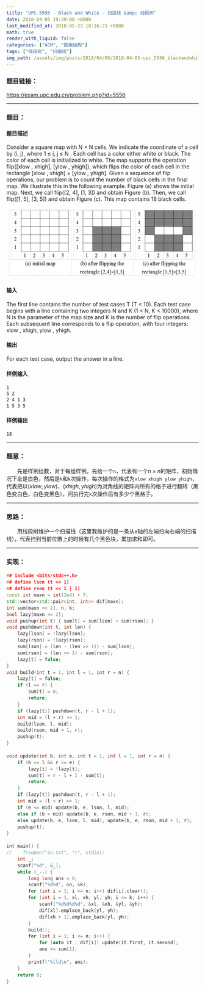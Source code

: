 ```yaml
---
title: "UPC-5556 - Black and White - 扫描线 &amp; 线段树"
date: 2018-04-05 19:29:00 +0800
last_modified_at: 2018-05-23 18:16:21 +0800
math: true
render_with_liquid: false
categories: ["ACM", "数据结构"]
tags: ["线段树", "扫描线"]
img_path: /assets/img/posts/2018/04/05/2018-04-05-upc_5556_blackandwhite_sao_miao_xian_amp_xian_duan_shu/
---
```


### 题目链接：

https://exam.upc.edu.cn/problem.php?id=5556

---
### 题目：

#### 题目描述
Consider a square map with N × N cells. We indicate the coordinate of a cell by (i, j), where 1 ≤ i, j ≤ N . Each cell has a color either white or black. The color of each cell is initialized to white. The map supports the operation
flip([xlow , xhigh], [ylow , yhigh]), which flips the color of each cell in the rectangle [xlow , xhigh] × [ylow , yhigh]. Given
a sequence of flip operations, our problem is to count the number of black cells in the final map. We illustrate this in the following example. Figure (a) shows the initial map. Next, we call flip([2, 4], [1, 3]) and obtain Figure (b). Then, we call flip([1, 5], [3, 5]) and obtain Figure (c). This map contains 18 black cells.

![20180127200402_88520.jpg][1]

#### 输入
The first line contains the number of test cases T (T < 10). Each test case begins with a line containing two integers N and K (1 < N, K < 10000), where N is the parameter of the map size and K is the number of flip operations. Each subsequent line corresponds to a flip operation, with four integers: xlow , xhigh, ylow , yhigh.
#### 输出
For each test case, output the answer in a line.
#### 样例输入
```
1
5 2
2 4 1 3
1 5 3 5
```
#### 样例输出
```
18
```

---
### 题意：

&emsp;&emsp;先是样例组数，对于每组样例，先给一个`n`，代表有一个$n\times n$的矩阵，初始情况下全是白色，然后是`k`和`k`次操作，每次操作的格式为`xlow xhigh ylow yhigh`，代表把以$(xlow, ylow)、(xhigh, yhigh)$为对角线的矩阵内所有的格子进行翻转（黑色变白色，白色变黑色），问执行完`k`次操作后有多少个黑格子。

---
### 思路：

&emsp;&emsp;用线段树维护一个扫描线（这里我维护的是一条从x轴的左端扫向右端的扫描线），代表扫到当前位置上的时候有几个黑色块，累加求和即可。

---
### 实现：

```cpp
## include <bits/stdc++.h>
## define lson (t << 1)
## define rson (t << 1 | 1)
const int maxn = int(2e4) + 7;
std::vector<std::pair<int, int>> dif[maxn];
int sum[maxn << 2], n, k;
bool lazy[maxn << 2];
void pushup(int t) { sum[t] = sum[lson] + sum[rson]; }
void pushdown(int t, int len) {
    lazy[lson] = !lazy[lson];
    lazy[rson] = !lazy[rson];
    sum[lson] = (len - (len >> 1)) - sum[lson];
    sum[rson] = (len >> 1) - sum[rson];
    lazy[t] = false;
}
void build(int t = 1, int l = 1, int r = n) {
    lazy[t] = false;
    if (l == r) {
        sum[t] = 0;
        return;
    }
    if (lazy[t]) pushdown(t, r - l + 1);
    int mid = (l + r) >> 1;
    build(lson, l, mid);
    build(rson, mid + 1, r);
    pushup(t);
}

void update(int b, int e, int t = 1, int l = 1, int r = n) {
    if (b <= l && r <= e) {
        lazy[t] = !lazy[t];
        sum[t] = r - l + 1 - sum[t];
        return;
    }
    if (lazy[t]) pushdown(t, r - l + 1);
    int mid = (l + r) >> 1;
    if (e <= mid) update(b, e, lson, l, mid);
    else if (b > mid) update(b, e, rson, mid + 1, r);
    else update(b, e, lson, l, mid), update(b, e, rson, mid + 1, r);
    pushup(t);
}

int main() {
//    freopen("in.txt", "r", stdin);
    int _;
    scanf("%d", &_);
    while (_--) {
        long long ans = 0;
        scanf("%d%d", &n, &k);
        for (int i = 1; i <= n; i++) dif[i].clear();
        for (int i = 1, xl, xh, yl, yh; i <= k; i++) {
            scanf("%d%d%d%d", &xl, &xh, &yl, &yh);
            dif[xl].emplace_back(yl, yh);
            dif[xh + 1].emplace_back(yl, yh);
        }
        build();
        for (int i = 1; i <= n; i++) {
            for (auto it : dif[i]) update(it.first, it.second);
            ans += sum[1];
        }
        printf("%lld\n", ans);
    }
    return 0;
}

```


  [1]: assets/img/posts/2018/04/05/2018-04-05-upc_5556_blackandwhite_sao_miao_xian_amp_xian_duan_shu/20180127200402_88520.jpg